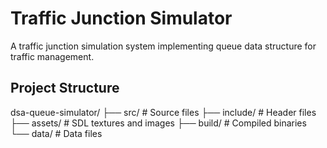 <h1>Traffic Junction Simulator</h1>
<p>A traffic junction simulation system implementing queue data structure for traffic management.</p>

<h2>Project Structure</h2>
<p><precode>dsa-queue-simulator/
├── src/           # Source files
├── include/       # Header files
├── assets/        # SDL textures and images
├── build/         # Compiled binaries
└── data/          # Data files
</precode></p>